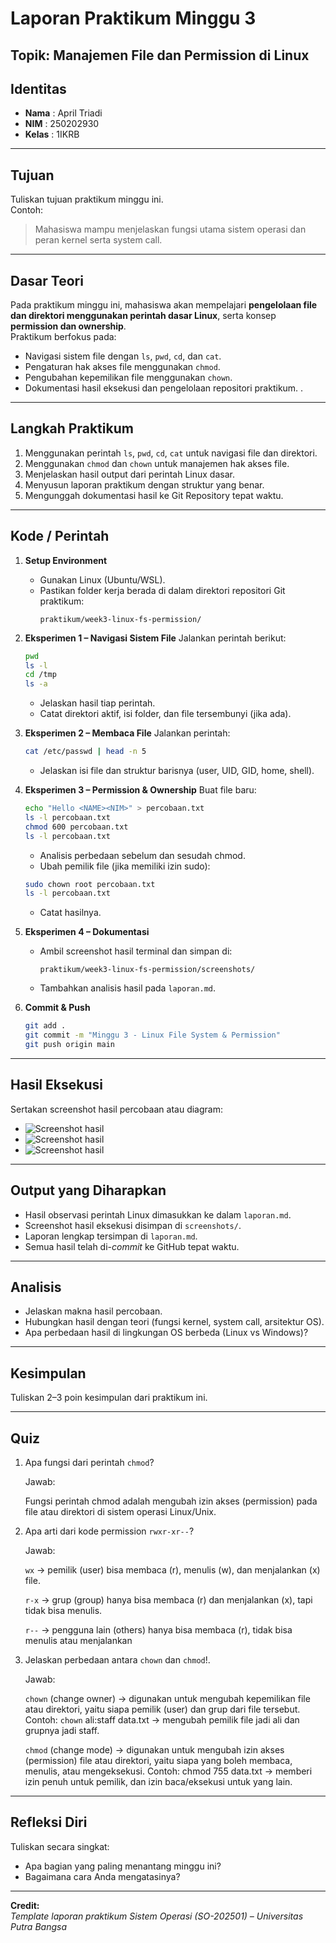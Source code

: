 
# Laporan Praktikum Minggu 3
Topik: Manajemen File dan Permission di Linux
---

## Identitas
- **Nama**  : April Triadi  
- **NIM**   : 250202930  
- **Kelas** : 1IKRB

---

## Tujuan
Tuliskan tujuan praktikum minggu ini.  
Contoh:  
> Mahasiswa mampu menjelaskan fungsi utama sistem operasi dan peran kernel serta system call.

---

## Dasar Teori
Pada praktikum minggu ini, mahasiswa akan mempelajari **pengelolaan file dan direktori menggunakan perintah dasar Linux**, serta konsep **permission dan ownership**.  
Praktikum berfokus pada:
- Navigasi sistem file dengan `ls`, `pwd`, `cd`, dan `cat`.
- Pengaturan hak akses file menggunakan `chmod`.
- Pengubahan kepemilikan file menggunakan `chown`.
- Dokumentasi hasil eksekusi dan pengelolaan repositori praktikum.
.

---

## Langkah Praktikum
1. Menggunakan perintah `ls`, `pwd`, `cd`, `cat` untuk navigasi file dan direktori.
2. Menggunakan `chmod` dan `chown` untuk manajemen hak akses file.
3. Menjelaskan hasil output dari perintah Linux dasar.
4. Menyusun laporan praktikum dengan struktur yang benar.
5. Mengunggah dokumentasi hasil ke Git Repository tepat waktu.

---

## Kode / Perintah
1. **Setup Environment**
   - Gunakan Linux (Ubuntu/WSL).
   - Pastikan folder kerja berada di dalam direktori repositori Git praktikum:
     ```
     praktikum/week3-linux-fs-permission/
     ```

2. **Eksperimen 1 – Navigasi Sistem File**
   Jalankan perintah berikut:
   ```bash
   pwd
   ls -l
   cd /tmp
   ls -a
   ```
   - Jelaskan hasil tiap perintah.
   - Catat direktori aktif, isi folder, dan file tersembunyi (jika ada).

3. **Eksperimen 2 – Membaca File**
   Jalankan perintah:
   ```bash
   cat /etc/passwd | head -n 5
   ```
   - Jelaskan isi file dan struktur barisnya (user, UID, GID, home, shell).

4. **Eksperimen 3 – Permission & Ownership**
   Buat file baru:
   ```bash
   echo "Hello <NAME><NIM>" > percobaan.txt
   ls -l percobaan.txt
   chmod 600 percobaan.txt
   ls -l percobaan.txt
   ```
   - Analisis perbedaan sebelum dan sesudah chmod.  
   - Ubah pemilik file (jika memiliki izin sudo):
   ```bash
   sudo chown root percobaan.txt
   ls -l percobaan.txt
   ```
   - Catat hasilnya.

5. **Eksperimen 4 – Dokumentasi**
   - Ambil screenshot hasil terminal dan simpan di:
     ```
     praktikum/week3-linux-fs-permission/screenshots/
     ```
   - Tambahkan analisis hasil pada `laporan.md`.

6. **Commit & Push**
   ```bash
   git add .
   git commit -m "Minggu 3 - Linux File System & Permission"
   git push origin main

---

## Hasil Eksekusi
Sertakan screenshot hasil percobaan atau diagram:
- ![Screenshot hasil](screenshots/week3.1.png)
- ![Screenshot hasil](screenshots/Week3.2.png)
- ![Screenshot hasil](screenshots/Week3.3.png)

---

## Output yang Diharapkan
- Hasil observasi perintah Linux dimasukkan ke dalam `laporan.md`.  
- Screenshot hasil eksekusi disimpan di `screenshots/`.  
- Laporan lengkap tersimpan di `laporan.md`.  
- Semua hasil telah di-*commit* ke GitHub tepat waktu.
  
---

## Analisis
- Jelaskan makna hasil percobaan.  
- Hubungkan hasil dengan teori (fungsi kernel, system call, arsitektur OS).  
- Apa perbedaan hasil di lingkungan OS berbeda (Linux vs Windows)?  

---

## Kesimpulan
Tuliskan 2–3 poin kesimpulan dari praktikum ini.

---

## Quiz
1. Apa fungsi dari perintah `chmod`?

   Jawab:

   Fungsi perintah chmod adalah mengubah izin akses (permission) pada file atau direktori di sistem operasi Linux/Unix.

3. Apa arti dari kode permission `rwxr-xr--`?

   Jawab:

   `wx` → pemilik (user) bisa membaca (r), menulis (w), dan menjalankan (x) file.

   `r-x` → grup (group) hanya bisa membaca (r) dan menjalankan (x), tapi tidak bisa menulis.

   `r--` → pengguna lain (others) hanya bisa membaca (r), tidak bisa menulis atau menjalankan
   
5. Jelaskan perbedaan antara `chown` dan `chmod`!.
    
   Jawab:

   `chown` (change owner) → digunakan untuk mengubah kepemilikan file atau direktori, yaitu siapa pemilik (user) dan        grup dari file tersebut.
   Contoh:
   `chown` ali:staff data.txt → mengubah pemilik file jadi ali dan grupnya jadi staff.

   `chmod` (change mode) → digunakan untuk mengubah izin akses (permission) file atau direktori, yaitu siapa yang boleh      membaca, menulis, atau mengeksekusi.
   Contoh:
   chmod 755 data.txt → memberi izin penuh untuk pemilik, dan izin baca/eksekusi untuk yang lain.

   
---

## Refleksi Diri
Tuliskan secara singkat:
- Apa bagian yang paling menantang minggu ini?  
- Bagaimana cara Anda mengatasinya?  

---

**Credit:**  
_Template laporan praktikum Sistem Operasi (SO-202501) – Universitas Putra Bangsa_
